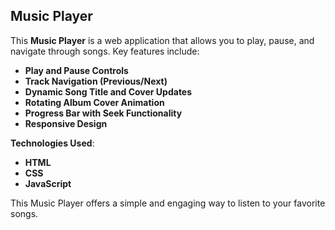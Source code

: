 ## Music Player

This **Music Player** is a web application that allows you to play, pause, and navigate through songs. Key features include:

- **Play and Pause Controls**
- **Track Navigation (Previous/Next)**
- **Dynamic Song Title and Cover Updates**
- **Rotating Album Cover Animation**
- **Progress Bar with Seek Functionality**
- **Responsive Design**

**Technologies Used**:

- **HTML**
- **CSS**
- **JavaScript**

This Music Player offers a simple and engaging way to listen to your favorite songs.
